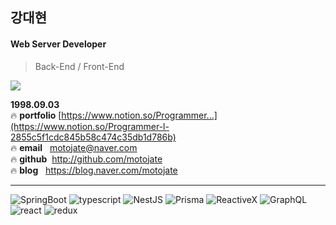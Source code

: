 ## 강대현
#### Web Server Developer 
> Back-End / Front-End

<a href="https://github.com/devxb/gitanimals">
  <img src="https://render.gitanimals.org/farms/motojate"/>
</a>

**1998.09.03**  
:fire: **portfolio** [https://www.notion.so/Programmer...](https://www.notion.so/Programmer-l-2855c5f1cdc845b58c474c35db1d786b)  
:fire: **email**&nbsp;&nbsp;&nbsp;motojate@naver.com  
:fire: **github**&nbsp;&nbsp;http://github.com/motojate  
:fire: **blog**&nbsp;&nbsp;&nbsp;https://blog.naver.com/motojate  
* * *
![SpringBoot](https://img.shields.io/badge/SpringBoot-6DB33F?logo=springboot&logoColor=white)
![typescript](https://img.shields.io/badge/TypeScript-007acc?logo=typescript&logoColor=white)
![NestJS](https://img.shields.io/badge/NestJS-E0234E?logo=nestJS&logoColor=white)
![Prisma](https://img.shields.io/badge/Prisma-2D3748?logo=Prisma&logoColor=white)
![ReactiveX](https://img.shields.io/badge/ReactiveX-B7178C?logo=reactivex&logoColor=white)
![GraphQL](https://img.shields.io/badge/GraphQL-E10098?logo=GraphQL&logoColor=white)
![react](https://img.shields.io/badge/-React-61DAFB?logo=react&logoColor=white)
![redux](https://img.shields.io/badge/ReduxToolkit-764ABC?logo=Redux&logoColor=white)

